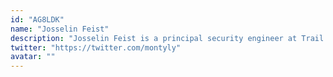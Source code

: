 ```yaml
---
id: "AG8LDK"
name: "Josselin Feist"
description: "Josselin Feist is a principal security engineer at Trail of Bits where he leads the blockchain team, participates in security assessments, and designs automated bug-finding tools for smart contracts. He holds a Ph.D. in static analysis and symbolic execution and regularly speaks at both academic and industrial conferences. He is the author of various security tools, including Slither - a static analyzer for Ethereum smart contracts and Tealer - a static analyzer for Algorand contracts."
twitter: "https://twitter.com/montyly"
avatar: ""
---
```

